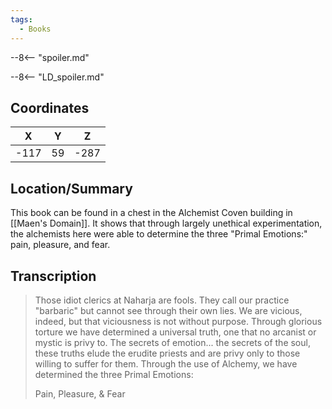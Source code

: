 ```yaml
---
tags:
  - Books
---
```


--8<-- "spoiler.md"

--8<-- "LD_spoiler.md"

## Coordinates
| **X** | **Y** | **Z** |
| :---: | :---: | :---: |
| -117  |  59   | -287  |

## Location/Summary
This book can be found in a chest in the Alchemist Coven building in [[Maen's Domain]]. It shows that through largely unethical experimentation, the alchemists here were able to determine the three "Primal Emotions:" pain, pleasure, and fear.

## Transcription
> Those idiot clerics at Naharja are fools. They call our practice "barbaric" but cannot see through their own lies. We are vicious, indeed, but that viciousness is not without purpose. Through glorious torture we have determined a universal truth, one that no arcanist or mystic is privy to. The secrets of emotion... the secrets of the soul, these truths elude the erudite priests and are privy only to those willing to suffer for them. Through the use of Alchemy, we have determined the three Primal Emotions:
>
> Pain, Pleasure, & Fear

